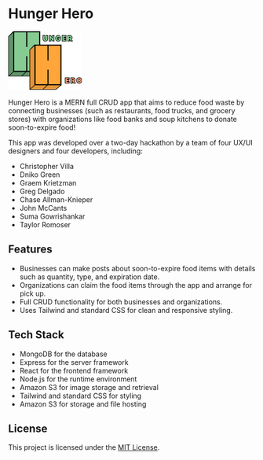 # Hunger Hero

<img src="./public/images/logo.png" alt="HungerHeroLogo" width="150">

Hunger Hero is a MERN full CRUD app that aims to reduce food waste by connecting businesses (such as restaurants, food trucks, and grocery stores) with organizations like food banks and soup kitchens to donate soon-to-expire food!

This app was developed over a two-day hackathon by a team of four UX/UI designers and four developers, including:

- Christopher Villa
- Dniko Green
- Graem Krietzman
- Greg Delgado
- Chase Allman-Knieper
- John McCants
- Suma Gowrishankar
- Taylor Romoser

## Features
- Businesses can make posts about soon-to-expire food items with details such as quantity, type, and expiration date. 
- Organizations can claim the food items through the app and arrange for pick up.
- Full CRUD functionality for both businesses and organizations.
- Uses Tailwind and standard CSS for clean and responsive styling.

## Tech Stack
- MongoDB for the database
- Express for the server framework
- React for the frontend framework
- Node.js for the runtime environment
- Amazon S3 for image storage and retrieval 
- Tailwind and standard CSS for styling
- Amazon S3 for storage and file hosting

## License
This project is licensed under the [MIT License](https://opensource.org/licenses/MIT).
